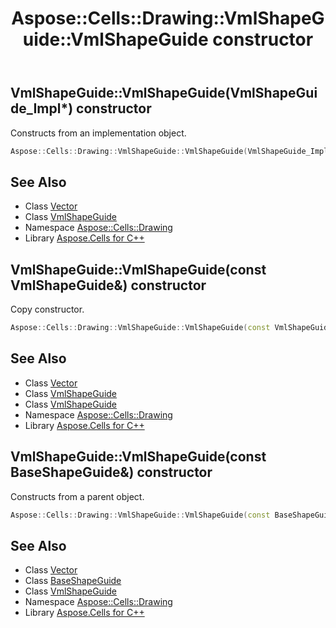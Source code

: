 ﻿---
title: Aspose::Cells::Drawing::VmlShapeGuide::VmlShapeGuide constructor
linktitle: VmlShapeGuide
second_title: Aspose.Cells for C++ API Reference
description: 'Aspose::Cells::Drawing::VmlShapeGuide::VmlShapeGuide constructor. Constructs from an implementation object in C++.'
type: docs
weight: 100
url: /cpp/aspose.cells.drawing/vmlshapeguide/vmlshapeguide/
---
## VmlShapeGuide::VmlShapeGuide(VmlShapeGuide_Impl*) constructor


Constructs from an implementation object.

```cpp
Aspose::Cells::Drawing::VmlShapeGuide::VmlShapeGuide(VmlShapeGuide_Impl *impl)
```

## See Also

* Class [Vector](../../../aspose.cells/vector/)
* Class [VmlShapeGuide](../)
* Namespace [Aspose::Cells::Drawing](../../)
* Library [Aspose.Cells for C++](../../../)
## VmlShapeGuide::VmlShapeGuide(const VmlShapeGuide\&) constructor


Copy constructor.

```cpp
Aspose::Cells::Drawing::VmlShapeGuide::VmlShapeGuide(const VmlShapeGuide &src)
```

## See Also

* Class [Vector](../../../aspose.cells/vector/)
* Class [VmlShapeGuide](../)
* Class [VmlShapeGuide](../)
* Namespace [Aspose::Cells::Drawing](../../)
* Library [Aspose.Cells for C++](../../../)
## VmlShapeGuide::VmlShapeGuide(const BaseShapeGuide\&) constructor


Constructs from a parent object.

```cpp
Aspose::Cells::Drawing::VmlShapeGuide::VmlShapeGuide(const BaseShapeGuide &src)
```

## See Also

* Class [Vector](../../../aspose.cells/vector/)
* Class [BaseShapeGuide](../../baseshapeguide/)
* Class [VmlShapeGuide](../)
* Namespace [Aspose::Cells::Drawing](../../)
* Library [Aspose.Cells for C++](../../../)
